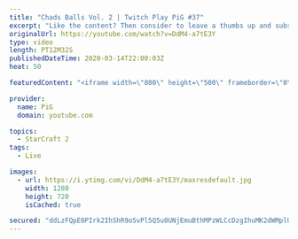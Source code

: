 ```yaml
---
title: "Chads Balls Vol. 2 | Twitch Play PiG #37"
excerpt: "Like the content? Then consider to leave a thumbs up and subscribe! ;) If you wish to support me please consider doing so through my patreon: https://www.patreon.com/PiGSC2 Videos don’t appear in your feed and you want to get notified about new uploads? Press the bell Icon :) -- Watch live at https://www.twitch.tv/x5_pig"
originalUrl: https://youtube.com/watch?v=DdM4-a7tE3Y
type: video
length: PT12M32S
publishedDateTime: 2020-03-14T22:00:03Z
heat: 50

featuredContent: "<iframe width=\"800\" height=\"500\" frameborder=\"0\" src=\"https://www.youtube.com/embed/DdM4-a7tE3Y\" allow=\"accelerometer; autoplay; encrypted-media; gyroscope; picture-in-picture\" allowfullscreen></iframe>"

provider:
  name: PiG
  domain: youtube.com

topics:
  - StarCraft 2
tags:
  - Live

images:
  - url: https://i.ytimg.com/vi/DdM4-a7tE3Y/maxresdefault.jpg
    width: 1280
    height: 720
    isCached: true

secured: "ddLzFQpE0PIrk2IhShR9oSvPl5Q5u0UNjEmuBthMPzWLCcDzgIhuMK2dWMplUwYX/Ic+PQzwywYGL7mRyTQSACQsGYGiSj8WYAc12IvuML+eb4kK92EmDwSM7qkbUooMrBsw07tE1QP4cMzz65S274UC1IUIMywcuDjnMYXOjQpWzK5/xEcuVhOTkU+24PT7O6vRKMIkoF60I+Uhrv2drBLAYTXd21jHitmhPsPzRAiCcZC9TgXEjnMaLSh2wareUIcY5S++1La5/250q3wy98YrWNskDwIYPeBAVGTTa0rPXJ3RqFVjtZKqKcjXPUTeYz+ke2Wus346q5NzHx9dH2w0asMGwAZR0RQVEmMrTzluKCdoGYHM585BmL5u2yhvM7rMa1B9pNvJD80gANFW1mCOlBME/ZfzVEBGbC9c5mY=;IGu2qFxoV5bcPkoOYrxgxA=="
---
```


